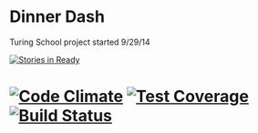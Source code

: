 Dinner Dash
===========

Turing School project started 9/29/14

[![Stories in Ready](https://badge.waffle.io/ianderse/dinner_dash.png?label=ready&title=Ready)](http://waffle.io/ianderse/dinner_dash)

[![Code Climate](https://codeclimate.com/github/ianderse/dinner_dash/badges/gpa.svg)](https://codeclimate.com/github/ianderse/dinner_dash)
[![Test Coverage](https://codeclimate.com/github/ianderse/dinner_dash/badges/coverage.svg)](https://codeclimate.com/github/ianderse/dinner_dash)
[![Build Status](https://travis-ci.org/ianderse/dinner_dash.svg)](https://travis-ci.org/ianderse/dinner_dash)
=======

